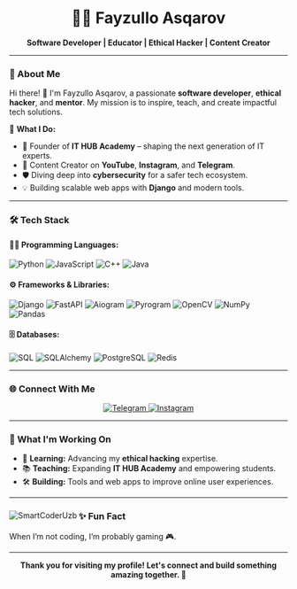 <h1 align="center">👨‍💻 Fayzullo Asqarov</h1>  

<p align="center">  
  <b>Software Developer | Educator | Ethical Hacker | Content Creator</b>  
</p>  

---

### 🌟 About Me  

Hi there! 👋 I'm Fayzullo Asqarov, a passionate **software developer**, **ethical hacker**, and **mentor**. My mission is to inspire, teach, and create impactful tech solutions.  

🔑 **What I Do:**  
- 🏫 Founder of **IT HUB Academy** – shaping the next generation of IT experts.  
- 🎥 Content Creator on **YouTube**, **Instagram**, and **Telegram**.  
- 🛡️ Diving deep into **cybersecurity** for a safer tech ecosystem.  
- 💡 Building scalable web apps with **Django** and modern tools.  

---

### 🛠 Tech Stack  

#### 👨‍💻 **Programming Languages:**  
![Python](https://img.shields.io/badge/Python-3776AB?style=flat-square&logo=python&logoColor=white)      ![JavaScript](https://img.shields.io/badge/JavaScript-F7DF1E?style=flat-square&logo=javascript&logoColor=black)      ![C++](https://img.shields.io/badge/C++-00599C?style=flat-square&logo=cplusplus&logoColor=white)      ![Java](https://img.shields.io/badge/Java-007396?style=flat-square&logo=java&logoColor=white)  

#### ⚙️ **Frameworks & Libraries:**  
![Django](https://img.shields.io/badge/Django-092E20?style=flat-square&logo=django&logoColor=white)      ![FastAPI](https://img.shields.io/badge/FastAPI-009688?style=flat-square&logo=fastapi&logoColor=white)      ![Aiogram](https://img.shields.io/badge/Aiogram-2CA5E0?style=flat-square&logo=telegram&logoColor=white)      ![Pyrogram](https://img.shields.io/badge/Pyrogram-1C1E24?style=flat-square&logo=telegram&logoColor=white)      ![OpenCV](https://img.shields.io/badge/OpenCV-5C3EE8?style=flat-square&logo=opencv&logoColor=white)      ![NumPy](https://img.shields.io/badge/NumPy-013243?style=flat-square&logo=numpy&logoColor=white)      ![Pandas](https://img.shields.io/badge/Pandas-150458?style=flat-square&logo=pandas&logoColor=white)  

#### 🗄️ **Databases:**  
![SQL](https://img.shields.io/badge/SQL-336791?style=flat-square&logo=microsoft-sql-server&logoColor=white)      ![SQLAlchemy](https://img.shields.io/badge/SQLAlchemy-CA4245?style=flat-square&logo=data:image/svg+xml;base64&logoColor=white)      ![PostgreSQL](https://img.shields.io/badge/PostgreSQL-336791?style=flat-square&logo=postgresql&logoColor=white)      ![Redis](https://img.shields.io/badge/Redis-DC382D?style=flat-square&logo=redis&logoColor=white)  

---

### 🌐 Connect With Me  

<p align="center">  
  <a href="https://t.me/coder_pro" target="_blank">  
    <img alt="Telegram" src="https://img.shields.io/badge/Telegram-2CA5E0?style=for-the-badge&logo=telegram&logoColor=white" />  
  </a>
  <a href="https://instagram.com/fayzullo_asqarov" target="_blank">  
    <img alt="Instagram" src="https://img.shields.io/badge/Instagram-E4405F?style=for-the-badge&logo=instagram&logoColor=white" />  
  </a>  
</p>  

---

### 🚀 What I'm Working On  

- 🌱 **Learning:** Advancing my **ethical hacking** expertise.  
- 📚 **Teaching:** Expanding **IT HUB Academy** and empowering students.  
- 🛠 **Building:** Tools and web apps to improve online user experiences.  

---

<div>

<img align="left" src="https://github-readme-stats.vercel.app/api?username=SmartCoderUzb&show_icons=true&theme=tokyonight&hide_border=true&include_all_commits=true&count_private=true" alt="SmartCoderUzb" />
<div/>
  
### ✨ Fun Fact  

When I’m not coding, I’m probably gaming 🎮.

---

<p align="center">  
  <b>Thank you for visiting my profile! Let's connect and build something amazing together. 🚀</b>  
</p>  
